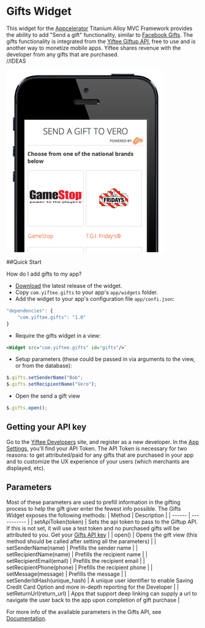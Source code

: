# Gifts Widget
This widget for the [Appcelerator](http://www.appcelerator.com) Titanium Alloy MVC Framework provides the ability to add "Send a gift" functionality, similar to [Facebook Gifts](http://www.facebook.com/gifts).  The gifts functionality is integrated from the [Yiftee Giftup API](http://yiftee.com/developers), free to use and is another way to monetize mobile apps.  Yiftee shares revenue with the developer from any gifts that are purchased.  
//IDEAS

![demo](https://github.com/yiftee/com.yiftee.gifts/raw/master/docs/gift_demo.png)

##Quick Start

How do I add gifts to my app?

* [Download]() the latest release of the widget.
* Copy `com.yiftee.gifts` to your app's `app/widgets` folder.
* Add the widget to your app's configuration file `app/confi.json`:

```javascript
"dependencies": {
	"com.yiftee.gifts": "1.0"
}
```

* Require the gifts widget in a view:
```xml
<Widget src="com.yiftee.gifts" id="gifts"/>`
```
* Setup parameters (these could be passed in via arguments to the view, or from the database):
```javascript
$.gifts.setSenderName("Bob";
$.gifts.setRecipientName("Vero");
```

* Open the send a gift view
```javascript
$.gifts.open();
``` 

## Getting your API key
Go to the [Yiftee Developers](http://yiftee.com/developers) site, and register as a new developer.  In the [App Settings](http://yiftee.com/developers/apps), you'll find your API Token.  The API Token is necessary for two reasons: to get attributed/paid for any gifts that are purchased in your app and to customize the UX experience of your users (which merchants are displayed, etc).

## Parameters
Most of these parameters are used to prefill information in the gifting process to help the gift giver enter the fewest info possible. The Gifts Widget exposes the following methods:
| Method | Description |
| ------ | ----------- |
| setApiToken(token) | Sets the api token to pass to the Giftup API.  If this is not set, it will use a test token and no purchased gifts will be attributed to you. Get your [Gifts API key](http://yiftee.com/developers) |
| open() | Opens the gift view (this method should be called after setting all the parameters) |
| setSenderName(name) | Prefills the sender name |
| setRecipientName(name) | Prefills the recipient name |
| setRecipientEmail(email) | Prefills the recipient email | 
| setRecipientPhone(phone) | Prefills the recipient phone |
| setMessage(message) | Prefills the message |
| setSenderIdHash(unique_hash) | A unique user identifier to enable Saving Credit Card Option and more in-depth reporting for the Developer |
| setReturnUrl(return_url) | Apps that support deep linking can supply a url to navigate the user back to the app upon completion of gift purchase |

For more info of the available parameters in the Gifts API, see [Documentation](http://yiftee.com/developers/documentation).


